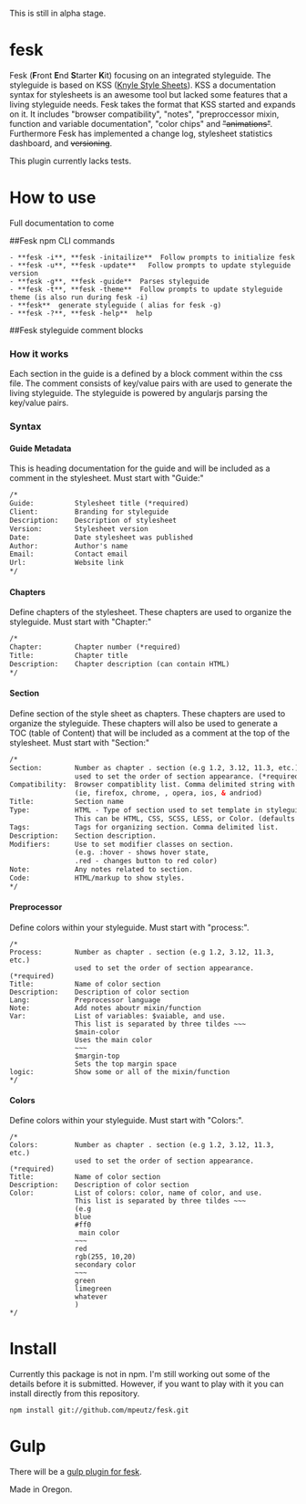 This is still in alpha stage.


# fesk

Fesk (**F**ront **E**nd **S**tarter **K**it) focusing on an integrated styleguide. The styleguide is based on KSS ([Knyle Style Sheets](http://warpspire.com/kss/)). KSS a documentation syntax for stylesheets is an awesome tool but lacked some features that a living styleguide needs. Fesk takes the format that KSS started and expands on it. It includes "browser compatibility", "notes", "preproccessor mixin, function and variable documentation", "color chips" and ~~"animations"~~. Furthermore Fesk has implemented a change log, stylesheet statistics dashboard, and ~~versioning~~.


This plugin currently lacks tests.

# How to use

Full documentation to come

##Fesk npm CLI commands

    - **fesk -i**, **fesk -initailize**  Follow prompts to initialize fesk
    - **fesk -u**, **fesk -update**   Follow prompts to update styleguide version
    - **fesk -g**, **fesk -guide**  Parses styleguide
    - **fesk -t**, **fesk -theme**  Follow prompts to update styleguide theme (is also run during fesk -i)
    - **fesk**  generate styleguide ( alias for fesk -g)
    - **fesk -?**, **fesk -help**  help

##Fesk styleguide comment blocks

### How it works
Each section in the guide is a defined by a block comment within the css file. The comment consists of key/value pairs with are used to generate the living styleguide. The styleguide is powered by angularjs parsing the key/value pairs.

### Syntax
#### Guide Metadata
This is heading documentation for the guide and will be included as a comment in the stylesheet. Must start with "Guide:"

```HTML
/*
Guide:          Stylesheet title (*required)
Client:         Branding for styleguide
Description:    Description of stylesheet
Version:        Stylesheet version
Date:           Date stylesheet was published
Author:         Author's name
Email:          Contact email
Url:            Website link
*/

```

#### Chapters
Define chapters of the stylesheet. These chapters are used to organize the styleguide. Must start with "Chapter:"

```HTML
/*
Chapter:        Chapter number (*required)
Title:          Chapter title
Description:    Chapter description (can contain HTML)
*/
```

#### Section
Define section of the style sheet as chapters. These chapters are used to organize the styleguide. These chapters will also  be used to generate a TOC (table of Content) that will be included as a comment at the top of the stylesheet. Must start with "Section:"

```HTML
/*
Section:        Number as chapter . section (e.g 1.2, 3.12, 11.3, etc.)
                used to set the order of section appearance. (*required)
Compatibility:  Browser compatiblity list. Comma delimited string with six items
                (ie, firefox, chrome, , opera, ios, & andriod)
Title:          Section name
Type:           HTML - Type of section used to set template in styleguide.
                This can be HTML, CSS, SCSS, LESS, or Color. (defaults to HTML)
Tags:           Tags for organizing section. Comma delimited list.
Description:    Section description.
Modifiers:      Use to set modifier classes on section.
                (e.g. :hover - shows hover state,
                .red - changes button to red color)
Note:           Any notes related to section.
Code:           HTML/markup to show styles.
*/
```

#### Preprocessor
Define colors within your styleguide. Must start with "process:".

```
/*
Process:        Number as chapter . section (e.g 1.2, 3.12, 11.3, etc.)
                used to set the order of section appearance. (*required)
Title:          Name of color section
Description:    Description of color section
Lang:           Preprocessor language
Note:           Add notes aboutr mixin/function
Var:            List of variables: $vaiable, and use.
                This list is separated by three tildes ~~~
                $main-color
                Uses the main color
                ~~~
                $margin-top
                Sets the top margin space
logic:          Show some or all of the mixin/function
*/
```

#### Colors
Define colors within your styleguide. Must start with "Colors:".

```
/*
Colors:         Number as chapter . section (e.g 1.2, 3.12, 11.3, etc.)
                used to set the order of section appearance. (*required)
Title:          Name of color section
Description:    Description of color section
Color:          List of colors: color, name of color, and use.
                This list is separated by three tildes ~~~
                (e.g
                blue
                #ff0
                 main color
                ~~~
                red
                rgb(255, 10,20)
                secondary color
                ~~~
                green
                limegreen
                whatever
                )
*/
```

# Install

Currently this package is not in npm. I'm still working out some of the details before it is submitted. However, if you want to play with it you can install directly from this repository.

```
npm install git://github.com/mpeutz/fesk.git
```

# Gulp

There will be a [gulp plugin for fesk](https://github.com/mpeutz/gulp-fesk).


Made in Oregon.